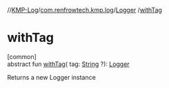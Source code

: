 //[KMP-Log](../../../index.md)/[com.renfrowtech.kmp.log](../index.md)/[Logger](index.md)
/[withTag](with-tag.md)

# withTag

[common]\
abstract fun [withTag](with-tag.md)(
tag: [String](https://kotlinlang.org/api/latest/jvm/stdlib/kotlin/-string/index.html)
?): [Logger](index.md)

Returns a new Logger instance
